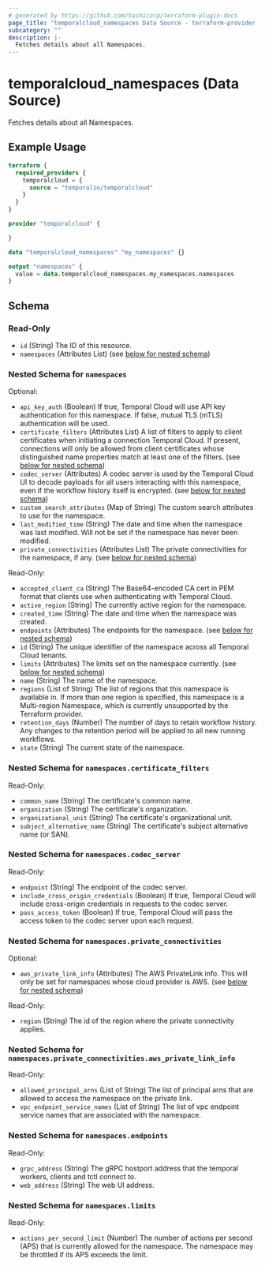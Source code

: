 ```yaml
---
# generated by https://github.com/hashicorp/terraform-plugin-docs
page_title: "temporalcloud_namespaces Data Source - terraform-provider-temporalcloud"
subcategory: ""
description: |-
  Fetches details about all Namespaces.
---
```


# temporalcloud_namespaces (Data Source)

Fetches details about all Namespaces.

## Example Usage

```terraform
terraform {
  required_providers {
    temporalcloud = {
      source = "temporalio/temporalcloud"
    }
  }
}

provider "temporalcloud" {

}

data "temporalcloud_namespaces" "my_namespaces" {}

output "namespaces" {
  value = data.temporalcloud_namespaces.my_namespaces.namespaces
}
```

<!-- schema generated by tfplugindocs -->
## Schema

### Read-Only

- `id` (String) The ID of this resource.
- `namespaces` (Attributes List) (see [below for nested schema](#nestedatt--namespaces))

<a id="nestedatt--namespaces"></a>
### Nested Schema for `namespaces`

Optional:

- `api_key_auth` (Boolean) If true, Temporal Cloud will use API key authentication for this namespace. If false, mutual TLS (mTLS) authentication will be used.
- `certificate_filters` (Attributes List) A list of filters to apply to client certificates when initiating a connection Temporal Cloud. If present, connections will only be allowed from client certificates whose distinguished name properties match at least one of the filters. (see [below for nested schema](#nestedatt--namespaces--certificate_filters))
- `codec_server` (Attributes) A codec server is used by the Temporal Cloud UI to decode payloads for all users interacting with this namespace, even if the workflow history itself is encrypted. (see [below for nested schema](#nestedatt--namespaces--codec_server))
- `custom_search_attributes` (Map of String) The custom search attributes to use for the namespace.
- `last_modified_time` (String) The date and time when the namespace was last modified. Will not be set if the namespace has never been modified.
- `private_connectivities` (Attributes List) The private connectivities for the namespace, if any. (see [below for nested schema](#nestedatt--namespaces--private_connectivities))

Read-Only:

- `accepted_client_ca` (String) The Base64-encoded CA cert in PEM format that clients use when authenticating with Temporal Cloud.
- `active_region` (String) The currently active region for the namespace.
- `created_time` (String) The date and time when the namespace was created.
- `endpoints` (Attributes) The endpoints for the namespace. (see [below for nested schema](#nestedatt--namespaces--endpoints))
- `id` (String) The unique identifier of the namespace across all Temporal Cloud tenants.
- `limits` (Attributes) The limits set on the namespace currently. (see [below for nested schema](#nestedatt--namespaces--limits))
- `name` (String) The name of the namespace.
- `regions` (List of String) The list of regions that this namespace is available in. If more than one region is specified, this namespace is a Multi-region Namespace, which is currently unsupported by the Terraform provider.
- `retention_days` (Number) The number of days to retain workflow history. Any changes to the retention period will be applied to all new running workflows.
- `state` (String) The current state of the namespace.

<a id="nestedatt--namespaces--certificate_filters"></a>
### Nested Schema for `namespaces.certificate_filters`

Read-Only:

- `common_name` (String) The certificate's common name.
- `organization` (String) The certificate's organization.
- `organizational_unit` (String) The certificate's organizational unit.
- `subject_alternative_name` (String) The certificate's subject alternative name (or SAN).


<a id="nestedatt--namespaces--codec_server"></a>
### Nested Schema for `namespaces.codec_server`

Read-Only:

- `endpoint` (String) The endpoint of the codec server.
- `include_cross_origin_credentials` (Boolean) If true, Temporal Cloud will include cross-origin credentials in requests to the codec server.
- `pass_access_token` (Boolean) If true, Temporal Cloud will pass the access token to the codec server upon each request.


<a id="nestedatt--namespaces--private_connectivities"></a>
### Nested Schema for `namespaces.private_connectivities`

Optional:

- `aws_private_link_info` (Attributes) The AWS PrivateLink info. This will only be set for namespaces whose cloud provider is AWS. (see [below for nested schema](#nestedatt--namespaces--private_connectivities--aws_private_link_info))

Read-Only:

- `region` (String) The id of the region where the private connectivity applies.

<a id="nestedatt--namespaces--private_connectivities--aws_private_link_info"></a>
### Nested Schema for `namespaces.private_connectivities.aws_private_link_info`

Read-Only:

- `allowed_principal_arns` (List of String) The list of principal arns that are allowed to access the namespace on the private link.
- `vpc_endpoint_service_names` (List of String) The list of vpc endpoint service names that are associated with the namespace.



<a id="nestedatt--namespaces--endpoints"></a>
### Nested Schema for `namespaces.endpoints`

Read-Only:

- `grpc_address` (String) The gRPC hostport address that the temporal workers, clients and tctl connect to.
- `web_address` (String) The web UI address.


<a id="nestedatt--namespaces--limits"></a>
### Nested Schema for `namespaces.limits`

Read-Only:

- `actions_per_second_limit` (Number) The number of actions per second (APS) that is currently allowed for the namespace. The namespace may be throttled if its APS exceeds the limit.
